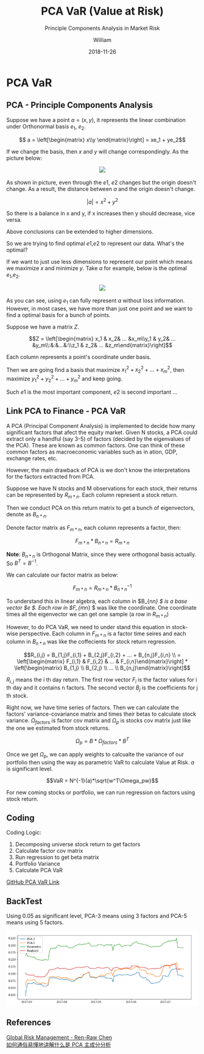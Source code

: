 ﻿---
layout:     post
title:      PCA VaR (Value at Risk)
subtitle:   Principle Components Analysis in Market Risk
date:       2018-11-26
author:     William
header-img: img/post-bg-universe.jpg
catalog: true
tags:
    - PCA
    - VaR
---
<script type="text/x-mathjax-config">
  MathJax.Hub.Config({
    tex2jax: { 
      inlineMath: [['$','$'], ['\\(','\\)']],
      processEscapes: true
    }
  });
  </script>
<script type="text/javascript" async
  src="https://cdnjs.cloudflare.com/ajax/libs/mathjax/2.7.5/MathJax.js?config=TeX-MML-AM_CHTML">
</script>

# PCA VaR
## PCA - Principle Components Analysis
Suppose we have a point $a = (x,y)$, it represents the linear combination under Orthonormal basis $e_1$, $e_2$.

$$ a = \left[\begin{matrix} x\\y \end{matrix}\right] = xe_1 + ye_2$$

If we change the basis, then $x$ and $y$ will change correspondingly. As the picture below:

<center>  
<img class="column-gif" role="presentation" src="https://pic4.zhimg.com/v2-18371faf5dedb66962839741e6bf8d7f_b.gif">
</center>


As shown in picture, even through the $e1$, $e2$ changes but the origin doesn't change. As a result, the distance between $a$ and the origin doesn't change.

$$|a| = x^2 + y^2$$

So there is a balance in x and y, if x increases then y should decrease, vice versa.

Above conclusions can be extended to higher dimensions.

So we are trying to find optimal $e1$,$e2$ to represent our data. What's the optimal?

If we want to just use less dimensions to represent our point which means we maximize $x$ and minimize $y$. Take $a$ for example, below is the optimal $e_1$,$e_2$.

<center>
<img class="content_image lazy" src="https://pic1.zhimg.com/80/v2-3bfad025f5b2d0ac602f6da15aaa3394_hd.jpg">
</center>

As you can see, using $e_1$ can fully represent $a$ without loss information. However, in most cases, we have more than just one point and we want to find a optimal basis for a bunch of points.

Suppose we have a matrix $Z$.

$$Z = \left[\begin{matrix} x_1 & x_2& ... &x_m\\y_1 & y_2& ... &y_m\\:&:&...&:\\z_1 & z_2& ... &z_m\end{matrix}\right]$$

Each column represents a point's  coordinate under basis.

Then we are going find a basis that maximize $x_1^2 + x_2^2 + ... + x_m^2$, then maximize $y_1^2 + y_2^2 + ... + y_m^2$ and keep going.

Such $e1$ is the most important component, $e2$ is second important ...

## Link PCA to Finance - PCA VaR

A PCA (Principal Component Analysis) is implemented to decide how many significant factors that afect the equity market. Given N stocks, a PCA could extract only a handful (say 3-5) of factors (decided by the eigenvalues of the PCA). These are known as common factors. One can think of these common factors as macroeconomic variables such as in ation, GDP, exchange rates, etc.

However, the main drawback of PCA is we don't know the interpretations for the factors extracted from PCA.

Suppose we have N stocks and M observations for each stock, their returns can be represented by $R_{m*n}$. Each column represent a stock return.

Then we conduct PCA on this return matrix to get a bunch of eigenvectors, denote as $B_{n*n}$.

Denote factor matrix as $F_{m*n}$, each column represents a factor, then:

$$F_{m*n} * B_{n*n} = R_{m*n}$$

**Note**: $B_{n*n}$ is Orthogonal Matrix, since they were orthogonal basis actually. So $B^T = B^{-1}$.

We can calculate our factor matrix as below:

$$F_{m*n} = R_{m*n} * B_{n*n}^{-1}$$

To understand this in linear algebra, each column in $B_{n*n} $ is a base vector $e $. Each row in $F_{m*n} $ was like the coordinate. One coordinate times all the eigenvector we can get one sample (a row in $R_{m*n}$)

However, to do PCA VaR, we need to under stand this equation in stock-wise perspective. Each column in $F_{m*n}$ is a factor time seires and each column in $B_{n*n}$ was like the coffecients for stock return regression.

$$R_{i,j} = B_{1,j}F_{i,1} + B_{2,j}F_{i,2} + ... + B_{n,j}F_{i,n} \\ = \left[\begin{matrix} F_{i,1} & F_{i,2} & ... & F_{i,n}\end{matrix}\right] * \left[\begin{matrix} B_{1,j} \\ B_{2,j} \\ ... \\ B_{n,j}\end{matrix}\right]$$

$R_{i,j}$ means the i th day return. The first row vector $F_i$ is the factor values for i th day and it contains n factors. The second vector $B_j$ is the coefficients for j th stock. 

Right now, we have time series of factors. Then we can calculate the factors' variance-covariance matrix and times their betas to calculate stock variance. $\Omega_{factors}$ is factor cov matrix and $\Omega_p$ is stocks cov matrix just like the one we estimated from stock returns.

$$\Omega_p = B * \Omega_{factors}*B^T$$

Once we get $\Omega_p$, we can apply weights to calcualte the variance of our portfolio then using the way as parametric VaR to calculate Value at Risk. $a$ is significant level.

$$VaR = N^{-1}(a)*\sqrt{w^T\Omega_pw}$$

For new coming stocks or portfolio, we can run regression on factors using stock return.

## Coding

Coding Logic:

1. Decomposing universe stock return to get factors
2. Calculate factor cov matrix
3. Run regression to get beta matrix
4. Portfolio Variance
5. Calculate PCA VaR

[GitHub PCA VaR Link](https://github.com/KaihuaHuang/VaR)

## BackTest

Using 0.05 as significant level, PCA-3 means using 3 factors and PCA-5 means using 5 factors.

![](https://github.com/KaihuaHuang/VaR/blob/master/PCA%20Compare/Comparison%20Combination%2095%25.png)




## References
[Global Risk Management - Ren-Raw Chen]()  
[如何通俗易懂地讲解什么是 PCA 主成分分析](https://www.zhihu.com/question/41120789)




